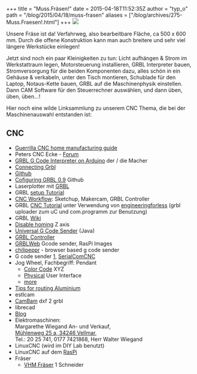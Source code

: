 +++
title = "Muss.Fräsen!"
date = 2015-04-18T11:52:35Z
author = "typ_o"
path = "/blog/2015/04/18/muss-frasen"
aliases = ["/blog/archives/275-Muss.Fraesen!.html"]
+++
[![](/media/20150417_132626.serendipityThumb.jpg)](/media/20150417_132626.jpg)

Unsere Fräse ist da! Verfahrweg, also bearbeitbare Fläche, ca 500 x 600
mm. Durch die offene Konstruktion kann man auch breitere und sehr viel
längere Werkstücke einlegen!

Jetzt sind noch ein paar Kleinigkeiten zu tun: Licht aufhängen & Strom
im Werkstattraum legen, Motorsteuerung installieren, GRBL Interpreter
bauen, Stromversorgung für die beiden Komponenten dazu, alles schön in
ein Gehäuse & verkabeln, unter den Tisch montieren, Schublade für den
Laptop, Notaus-Kette bauen, GRBL auf die Maschinenphysik einstellen.
Dann CAM Software für den Steuerrechner auswählen, und dann üben, üben,
üben...!

Hier noch eine wilde Linksammlung zu unserem CNC Thema, die bei der
Maschinenauswahl entstanden ist:

## CNC

- [Guerrilla CNC home manufacturing
  guide](https://lcamtuf.blogspot.de/2010/07/guerrilla-cnc-home-manufacturing-guide.html)
- Peters CNC Ecke - [Forum](https://www.cncecke.de/forum/forum.php)
- [GRBL G Code Interpreter on
  Arduino](https://dank.bengler.no/-/page/show/5470_grbl?ref=checkpoint) der / die Macher
- [Connecting Grbl](https://github.com/grbl/grbl/wiki/Connecting-Grbl)
- [Github](https://github.com/grbl/grbl)
- [Cofiguring GRBL 0.9](https://github.com/grbl/grbl/wiki/Configuring-Grbl-v0.9) Github
- Laserplotter mit
  [GRBL](https://blog.domestichacks.info/2013/05/diy-laserplotter-cnc-teil-6-software/)
- GRBL [setup Tutorial](https://www.youtube.com/watch?v=1ioctbN9JV8)
- [CNC Workflow](https://www.youtube.com/watch?v=107FGoYX1bg): Sketchup,
  Makercam, GRBL Controller
- GRBL [CNC Tutorial](https://www.youtube.com/watch?v=sGzLnUrcYYY) unter Verwendung
  von [engineeringforless](https://engineeringforless.com/efl_cnc.html) (grbl
  uploader zum uC und com.programm zur Benutzung)
- GRBL
  [Wiki](https://letsgoingwiki.reutlingen-university.de/mediawiki/index.php/Wissen:_grbl)
- [Disable homing](https://github.com/grbl/grbl/issues/224) Z axis
- [Universal G Code
  Sender](https://github.com/winder/Universal-G-Code-Sender) (Java)
- [GRBL Controller](https://zapmaker.org/projects/grbl-controller-3-0/)
- [GRBLWeb](https://xyzbots.com/grblweb.html) Gcode sender, RasPi Images
- [chilipeppr](https://chilipeppr.com/) - browser based g code sender
- G code sender
  [1](https://www.shapeoko.com/wiki/index.php/Grbl_Controller),
  [SerialComCNC](https://www.mikrocontroller.net/topic/345380)
- Jog Wheel, Fachbegriff: Pendant
  - [Color
    Code](https://www.google.de/imgres?imgurl=http%3A%2F%2Fi01.i.aliimg.com%2Fimg%2Fpb%2F204%2F826%2F466%2F466826204_050.jpg&imgrefurl=http%3A%2F%2Fwww.shapeoko.com%2Fforum%2Fviewtopic.php%3Ff%3D7%26t%3D1454&h=400&w=400&tbnid=ZqfZoKc0sq6rnM%3A&zoom=1&docid=ah5SFnIqtZ3-vM&ei=eyf9VLLIIcSsPePygIgF&tbm=isch&iact=rc&uact=3&dur=1654&page=1&start=0&ndsp=21&ved=0CC0QrQMwBA) XYZ
  - [Physical](https://www.cnccookbook.com/img/LatheStuff/CNCConversion/CNCPanels/NemiconPendant.jpg) User
    Interface
  - [more](https://github.com/grbl/grbl/issues/243)
- [Tips for routing
  Aluminium](https://blog.cnccookbook.com/2012/03/27/10-tips-for-cnc-router-aluminum-cutting-success/)
- estlcam
- [CamBam](https://www.cambam.info/) dxf 2 grbl
- librecad
- [Blog](https://www.precifast.de/)
- Elektromaschinen:  
  Margarethe Wiegand An- und Verkauf,  
  [Mühlenweg 25 a, 34246
  Vellmar](https://maps.google.de/maps?q=+M%C3%BChlenweg+25+a,+34246+Vellmar&hl=de&ie=UTF8&ll=51.354846,9.476051&spn=0.027899,0.066047&sll=51.314886,9.460615&sspn=0.223388,0.528374&hnear=M%C3%BChlenweg+25A,+Niedervellmar+34246+Vellmar&t=m&z=15),  
  Tel.: 20 25 741, 0177 7421868, Herr Walter Wiegand
- LinuxCNC (wird im DIY Lab benutzt)
- LinuxCNC auf
  dem [RasPi](https://www.raspberrypi.org/forums/viewtopic.php?f=37&t=33809)
- Fräser
  - [VHM
    Fräser](https://www.as-toolstore.de/epages/62215969.sf/de_DE/?ObjectPath=/Shops/62215969/Products/2312/SubProducts/%222312%200040%200200%2003175%203800%22) 1
    Schneider
